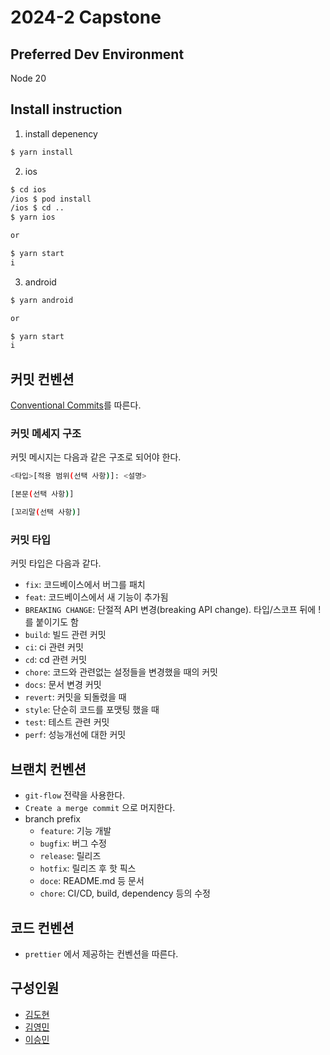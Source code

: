 # 2024-2 Capstone

## Preferred Dev Environment

Node 20

## Install instruction

1. install depenency

```bash
$ yarn install
```

2. ios

```bash
$ cd ios
/ios $ pod install
/ios $ cd ..
$ yarn ios

or

$ yarn start
i
```

3. android

```bash
$ yarn android

or

$ yarn start
i
```

## 커밋 컨벤션

[Conventional Commits](https://www.conventionalcommits.org/ko/v1.0.0/)를 따른다.

### 커밋 메세지 구조

커밋 메시지는 다음과 같은 구조로 되어야 한다.

```bash
<타입>[적용 범위(선택 사항)]: <설명>

[본문(선택 사항)]

[꼬리말(선택 사항)]
```

### 커밋 타입

커밋 타입은 다음과 같다.

- `fix`: 코드베이스에서 버그를 패치
- `feat`: 코드베이스에서 새 기능이 추가됨
- `BREAKING CHANGE`: 단절적 API 변경(breaking API change). 타입/스코프 뒤에 !를 붙이기도 함
- `build`: 빌드 관련 커밋
- `ci`: ci 관련 커밋
- `cd`: cd 관련 커밋
- `chore`: 코드와 관련없는 설정들을 변경했을 때의 커밋
- `docs`: 문서 변경 커밋
- `revert`: 커밋을 되돌렸을 때
- `style`: 단순히 코드를 포맷팅 했을 때
- `test`: 테스트 관련 커밋
- `perf`: 성능개선에 대한 커밋

## 브랜치 컨벤션

- `git-flow` 전략을 사용한다.
- `Create a merge commit` 으로 머지한다.
- branch prefix
  - `feature`: 기능 개발
  - `bugfix`: 버그 수정
  - `release`: 릴리즈
  - `hotfix`: 릴리즈 후 핫 픽스
  - `doce`: README.md 등 문서
  - `chore`: CI/CD, build, dependency 등의 수정

## 코드 컨벤션

- `prettier` 에서 제공하는 컨벤션을 따른다.

## 구성인원

- [김도현](https://github.com/l-lyun)
- [김영민](https://github.com/99mini)
- [이승민](https://github.com/itslitulinchpin2)

